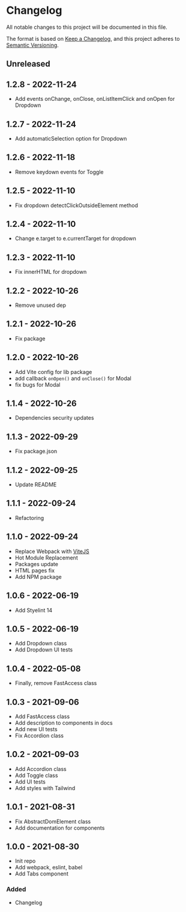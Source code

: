 # Changelog

All notable changes to this project will be documented in this file.

The format is based on [Keep a Changelog](https://keepachangelog.com/en/1.0.0/),
and this project adheres to [Semantic Versioning](https://semver.org/spec/v2.0.0.html).

## Unreleased

## 1.2.8 - 2022-11-24
- Add events onChange, onClose, onListItemClick and onOpen for Dropdown

## 1.2.7 - 2022-11-24
- Add automaticSelection option for Dropdown

## 1.2.6 - 2022-11-18
- Remove keydown events for Toggle

## 1.2.5 - 2022-11-10
- Fix dropdown detectClickOutsideElement method

## 1.2.4 - 2022-11-10
- Change e.target to e.currentTarget for dropdown

## 1.2.3 - 2022-11-10
- Fix innerHTML for dropdown

## 1.2.2 - 2022-10-26
- Remove unused dep

## 1.2.1 - 2022-10-26
- Fix package

## 1.2.0 - 2022-10-26
- Add Vite config for lib package
- add callback `onOpen()` and `onClose()` for Modal
- fix bugs for Modal
## 1.1.4 - 2022-10-26
- Dependencies security updates
## 1.1.3 - 2022-09-29
- Fix package.json
## 1.1.2 - 2022-09-25
- Update README
## 1.1.1 - 2022-09-24
- Refactoring

## 1.1.0 - 2022-09-24
- Replace Webpack with [ViteJS](https://vitejs.dev/)
- Hot Module Replacement
- Packages update
- HTML pages fix
- Add NPM package

## 1.0.6 - 2022-06-19
- Add Styelint 14

## 1.0.5 - 2022-06-19
- Add Dropdown class
- Add Dropdown UI tests

## 1.0.4 - 2022-05-08
- Finally, remove FastAccess class

## 1.0.3 - 2021-09-06
- Add FastAccess class
- Add description to components in docs
- Add new UI tests
- Fix Accordion class

## 1.0.2 - 2021-09-03
- Add Accordion class
- Add Toggle class
- Add UI tests
- Add styles with Tailwind

## 1.0.1 - 2021-08-31
- Fix AbstractDomElement class
- Add documentation for components

## 1.0.0 - 2021-08-30
- Init repo
- Add webpack, eslint, babel
- Add Tabs component
### Added
- Changelog
